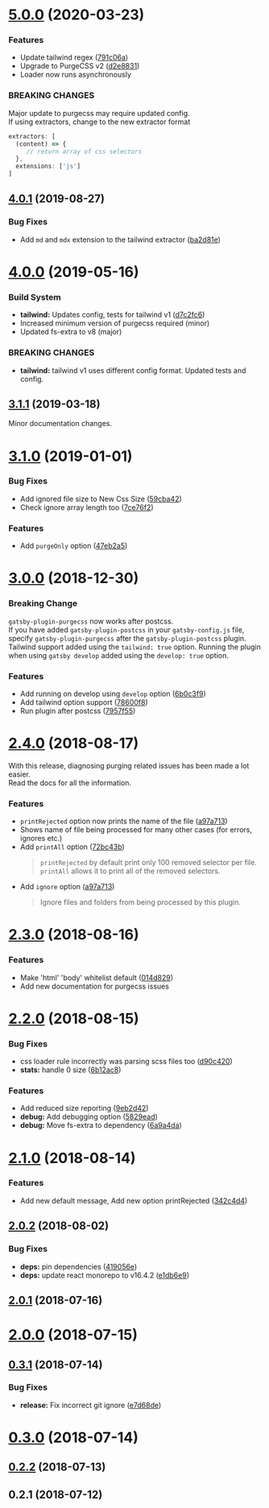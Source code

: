 # [5.0.0](https://github.com/anantoghosh/gatsby-plugin-purgecss/compare/4.0.1...5.0.0) (2020-03-23)


### Features

* Update tailwind regex ([791c06a](https://github.com/anantoghosh/gatsby-plugin-purgecss/commit/791c06a))
* Upgrade to PurgeCSS v2 ([d2e8831](https://github.com/anantoghosh/gatsby-plugin-purgecss/commit/d2e8831))
* Loader now runs asynchronously


### BREAKING CHANGES

Major update to purgecss may require updated config.  
If using extractors, change to the new extractor format
```js
extractors: [
  (content) => {
     // return array of css selectors
  },
  extensions: ['js']
]
```

## [4.0.1](https://github.com/anantoghosh/gatsby-plugin-purgecss/compare/4.0.0...4.0.1) (2019-08-27)


### Bug Fixes

* Add `md` and `mdx` extension to the tailwind extractor ([ba2d81e](https://github.com/anantoghosh/gatsby-plugin-purgecss/commit/ba2d81e))

# [4.0.0](https://github.com/anantoghosh/gatsby-plugin-purgecss/compare/3.1.1...4.0.0) (2019-05-16)

### Build System

- **tailwind:** Updates config, tests for tailwind v1 ([d7c2fc6](https://github.com/anantoghosh/gatsby-plugin-purgecss/commit/d7c2fc6))
- Increased minimum version of purgecss required (minor)
- Updated fs-extra to v8 (major)

### BREAKING CHANGES

- **tailwind:** tailwind v1 uses different config format.
  Updated tests and config.

## [3.1.1](https://github.com/anantoghosh/gatsby-plugin-purgecss/compare/3.1.0...3.1.1) (2019-03-18)

Minor documentation changes.

# [3.1.0](https://github.com/anantoghosh/gatsby-plugin-purgecss/compare/3.0.0...3.1.0) (2019-01-01)

### Bug Fixes

- Add ignored file size to New Css Size ([59cba42](https://github.com/anantoghosh/gatsby-plugin-purgecss/commit/59cba42))
- Check ignore array length too ([7ce76f2](https://github.com/anantoghosh/gatsby-plugin-purgecss/commit/7ce76f2))

### Features

- Add `purgeOnly` option ([47eb2a5](https://github.com/anantoghosh/gatsby-plugin-purgecss/commit/47eb2a5))

# [3.0.0](https://github.com/anantoghosh/gatsby-plugin-purgecss/compare/2.4.0...3.0.0) (2018-12-30)

### Breaking Change

`gatsby-plugin-purgecss` now works after postcss.  
If you have added `gatsby-plugin-postcss` in your `gatsby-config.js` file, specify `gatsby-plugin-purgecss` after the `gatsby-plugin-postcss` plugin.  
Tailwind support added using the `tailwind: true` option.
Running the plugin when using `gatsby develop` added using the `develop: true` option.

### Features

- Add running on develop using `develop` option ([6b0c3f9](https://github.com/anantoghosh/gatsby-plugin-purgecss/commit/6b0c3f9))
- Add tailwind option support ([78600f8](https://github.com/anantoghosh/gatsby-plugin-purgecss/commit/78600f8))
- Run plugin after postcss ([7957f55](https://github.com/anantoghosh/gatsby-plugin-purgecss/commit/7957f55))

<a name="2.4.0"></a>

# [2.4.0](https://github.com/anantoghosh/gatsby-plugin-purgecss/compare/2.3.0...2.4.0) (2018-08-17)

With this release, diagnosing purging related issues has been made a lot easier.  
Read the docs for all the information.

### Features

- `printRejected` option now prints the name of the file ([a97a713](https://github.com/anantoghosh/gatsby-plugin-purgecss/commit/a97a713))
- Shows name of file being processed for many other cases (for errors, ignores etc.)
- Add `printAll` option ([72bc43b](https://github.com/anantoghosh/gatsby-plugin-purgecss/commit/72bc43b))
  > `printRejected` by default print only 100 removed selector per file. `printAll` allows it to print all of the removed selectors.
- Add `ignore` option ([a97a713](https://github.com/anantoghosh/gatsby-plugin-purgecss/commit/a97a713))
  > Ignore files and folders from being processed by this plugin.

<a name="2.3.0"></a>

# [2.3.0](https://github.com/anantoghosh/gatsby-plugin-purgecss/compare/2.2.0...2.3.0) (2018-08-16)

### Features

- Make 'html' 'body' whitelist default ([014d829](https://github.com/anantoghosh/gatsby-plugin-purgecss/commit/014d829))
- Add new documentation for purgecss issues

<a name="2.2.0"></a>

# [2.2.0](https://github.com/anantoghosh/gatsby-plugin-purgecss/compare/2.1.0...2.2.0) (2018-08-15)

### Bug Fixes

- css loader rule incorrectly was parsing scss files too ([d90c420](https://github.com/anantoghosh/gatsby-plugin-purgecss/commit/d90c420))
- **stats:** handle 0 size ([6b12ac8](https://github.com/anantoghosh/gatsby-plugin-purgecss/commit/6b12ac8))

### Features

- Add reduced size reporting ([9eb2d42](https://github.com/anantoghosh/gatsby-plugin-purgecss/commit/9eb2d42))
- **debug:** Add debugging option ([5829ead](https://github.com/anantoghosh/gatsby-plugin-purgecss/commit/5829ead))
- **debug:** Move fs-extra to dependency ([6a9a4da](https://github.com/anantoghosh/gatsby-plugin-purgecss/commit/6a9a4da))

<a name="2.1.0"></a>

# [2.1.0](https://github.com/anantoghosh/gatsby-plugin-purgecss/compare/2.0.2...2.1.0) (2018-08-14)

### Features

- Add new default message, Add new option printRejected ([342c4d4](https://github.com/anantoghosh/gatsby-plugin-purgecss/commit/342c4d4))

<a name="2.0.2"></a>

## [2.0.2](https://github.com/anantoghosh/gatsby-plugin-purgecss/compare/2.0.1...2.0.2) (2018-08-02)

### Bug Fixes

- **deps:** pin dependencies ([419056e](https://github.com/anantoghosh/gatsby-plugin-purgecss/commit/419056e))
- **deps:** update react monorepo to v16.4.2 ([e1db6e9](https://github.com/anantoghosh/gatsby-plugin-purgecss/commit/e1db6e9))

<a name="2.0.1"></a>

## [2.0.1](https://github.com/anantoghosh/gatsby-plugin-purgecss/compare/2.0.0...2.0.1) (2018-07-16)

<a name="2.0.0"></a>

# [2.0.0](https://github.com/anantoghosh/gatsby-plugin-purgecss/compare/0.3.1...2.0.0) (2018-07-15)

<a name="0.3.1"></a>

## [0.3.1](https://github.com/anantoghosh/gatsby-plugin-purgecss/compare/0.3.0...0.3.1) (2018-07-14)

### Bug Fixes

- **release:** Fix incorrect git ignore ([e7d68de](https://github.com/anantoghosh/gatsby-plugin-purgecss/commit/e7d68de))

<a name="0.3.0"></a>

# [0.3.0](https://github.com/anantoghosh/gatsby-plugin-purgecss/compare/0.2.2...0.3.0) (2018-07-14)

<a name="0.2.2"></a>

## [0.2.2](https://github.com/anantoghosh/gatsby-plugin-purgecss/compare/0.2.1...0.2.2) (2018-07-13)

<a name="0.2.1"></a>

## 0.2.1 (2018-07-12)
